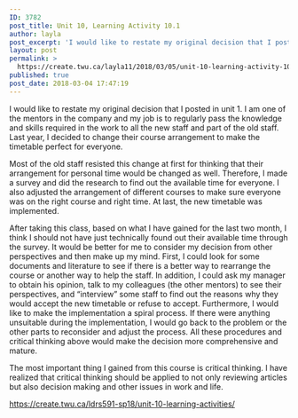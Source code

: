 ```yaml
---
ID: 3782
post_title: Unit 10, Learning Activity 10.1
author: layla
post_excerpt: 'I would like to restate my original decision that I posted in unit 1.&nbsp;I am one of the mentors in the company and my job is to regularly pass the knowledge and skills required in the work to all the new staff and part of the old staff. Last year, I decided to change their &hellip; <p><a href="https://create.twu.ca/layla11/2018/03/05/unit-10-learning-activity-10-1/">Continue reading<span> "Unit 10, Learning Activity 10.1"</span></a></p>'
layout: post
permalink: >
  https://create.twu.ca/layla11/2018/03/05/unit-10-learning-activity-10-1/
published: true
post_date: 2018-03-04 17:47:19
---
```

<p>I would like to restate my original decision that I posted in unit 1. I am one of the mentors in the company and my job is to regularly pass the knowledge and skills required in the work to all the new staff and part of the old staff. Last year, I decided to change their course arrangement to make the timetable perfect for everyone.</p>
<p>Most of the old staff resisted this change at first for thinking that their arrangement for personal time would be changed as well. Therefore, I made a survey and did the research to find out the available time for everyone. I also adjusted the arrangement of different courses to make sure everyone was on the right course and right time. At last, the new timetable was implemented.</p>
<p>After taking this class, based on what I have gained for the last two month, I think I should not have just technically found out their available time through the survey. It would be better for me to consider my decision from other perspectives and then make up my mind. First, I could look for some documents and literature to see if there is a better way to rearrange the course or another way to help the staff. In addition, I could ask my manager to obtain his opinion, talk to my colleagues (the other mentors) to see their perspectives, and &#8220;interview&#8221; some staff to find out the reasons why they would accept the new timetable or refuse to accept. Furthermore, I would like to make the implementation a spiral process. If there were anything unsuitable during the implementation, I would go back to the problem or the other parts to reconsider and adjust the process. All these procedures and critical thinking above would make the decision more comprehensive and mature.</p>
<p>The most important thing I gained from this course is critical thinking. I have realized that critical thinking should be applied to not only reviewing articles but also decision making and other issues in work and life.</p>
<p><a href="https://create.twu.ca/ldrs591-sp18/unit-10-learning-activities/">https://create.twu.ca/ldrs591-sp18/unit-10-learning-activities/</a></p>